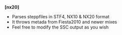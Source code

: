 **[nx20]**
* Parses steppfiles in STF4, NX10 & NX20 format
* It throws metada from Fiesta2010 and newer mixes
* Feel free to modify the SSC output as you wish

